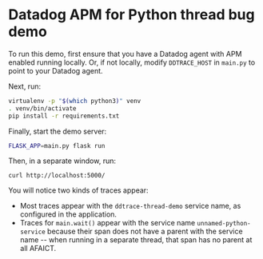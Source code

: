 # Datadog APM for Python thread bug demo

To run this demo, first ensure that you have a Datadog agent with APM
enabled running locally. Or, if not locally, modify `DDTRACE_HOST` in
`main.py` to point to your Datadog agent.

Next, run:

```bash
virtualenv -p "$(which python3)" venv
. venv/bin/activate
pip install -r requirements.txt
```

Finally, start the demo server:

```bash
FLASK_APP=main.py flask run
```

Then, in a separate window, run:

```
curl http://localhost:5000/
```

You will notice two kinds of traces appear:

* Most traces appear with the `ddtrace-thread-demo` service name, as
  configured in the application.
* Traces for `main.wait()` appear with the service name
  `unnamed-python-service` because their span does not have a parent
  with the service name -- when running in a separate thread, that
  span has no parent at all AFAICT.
